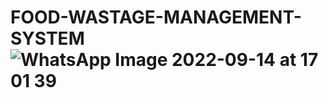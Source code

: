 # FOOD-WASTAGE-MANAGEMENT-SYSTEM![WhatsApp Image 2022-09-14 at 17 01 39](https://user-images.githubusercontent.com/83944194/194595528-57fbad74-7ccb-45d9-832a-82be9fd6fa4b.jpeg)
